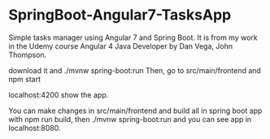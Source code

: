 # SpringBoot-Angular7-TasksApp
Simple tasks manager using Angular 7 and Spring Boot. It is from my work in the Udemy course Angular 4 Java Developer by Dan Vega, John Thompson.

download it and ./mvnw spring-boot:run
Then, go to src/main/frontend and npm start

localhost:4200 show the app.

You can make changes in src/main/frontend and build all in spring boot app with npm run build, then ./mvnw spring-boot:run and you can see app in localhost:8080.

